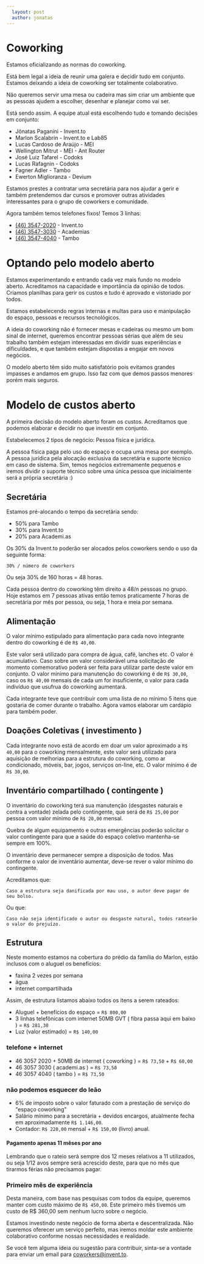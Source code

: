 ```yaml
---
  layout: post
  author: jonatas
---
```


# Coworking

Estamos oficializando as normas do coworking.

Está bem legal a ideia de reunir uma galera e decidir tudo em conjunto. Estamos deixando a ideia de coworking ser totalmente colaborativo.

Não queremos servir uma mesa ou cadeira mas sim criar um ambiente que as pessoas ajudem a escolher, desenhar e planejar como vai ser.

Está sendo assim. A equipe atual está escolhendo tudo e tomando decisões em conjunto:

* Jônatas Paganini - Invent.to
* Marlon Scalabrin - Invent.to e Lab85
* Lucas Cardoso de Araújo - MEI
* Wellington Mitrut - MEI - Ant Router
* José Luiz Tafarel - Codoks
* Lucas Rafagnin - Codoks
* Fagner Adler - Tambo
* Ewerton Miglioranza - Devium

Estamos prestes a contratar uma secretária para nos ajudar a gerir e também pretendemos dar cursos e promover outras atividades interessantes para o grupo de coworkers e comunidade.

Agora também temos telefones fixos! Temos 3 linhas:

* [(46) 3547-2020](tel:+554635472020) - Invent.to
* [(46) 3547-3030](tel:+554635473030) - Academias
* [(46) 3547-4040](tel:+554635474040) - Tambo

# Optando pelo modelo aberto

Estamos experimentando e entrando cada vez mais fundo no modelo aberto. Acreditamos na capacidade e importância da opinião de todos. Criamos planilhas para gerir os custos e tudo é aprovado e vistoriado por todos.

Estamos estabelecendo regras internas e multas para uso e manipulação do espaço, pessoas e recursos tecnológicos.

A ideia do coworking não é fornecer mesas e cadeiras ou mesmo um bom sinal de internet, queremos encontrar pessoas sérias que além de seu trabalho também estejam interessadas em dividir suas experiências e dificuldades, e que também estejam dispostas a engajar em novos negócios.

O modelo aberto têm sido muito satisfatório pois evitamos grandes impasses e andamos em grupo. Isso faz com que demos passos menores porém mais seguros.

# Modelo de custos aberto

A primeira decisão do modelo aberto foram os custos. Acreditamos que podemos elaborar e decidir no que investir em conjunto.

Estabelecemos 2 tipos de negócio: Pessoa física e jurídica.

A pessoa física paga pelo uso do espaço e ocupa uma mesa por exemplo. A pessoa jurídica pela alocação exclusiva da secretária e suporte técnico em caso de sistema. Sim, temos negócios extremamente pequenos e iremos dividir o suporte técnico sobre uma única pessoa que inicialmente será a própria secretária :)

## Secretária

Estamos pré-alocando o tempo da secretária sendo:

* 50% para Tambo
* 30% para Invent.to
* 20% para Academi.as

Os 30% da Invent.to poderão ser alocados pelos coworkers sendo o uso da seguinte forma:

    30% / número de coworkers

Ou seja 30% de 160 horas = 48 horas.

Cada pessoa dentro do coworking têm direito a 48/n pessoas no grupo. Hoje estamos em 7 pessoas ativas então temos praticamente 7 horas de secretária por mês por pessoa, ou seja, 1 hora e meia por semana.


## Alimentação

O valor mínimo estipulado para alimentação para cada novo integrante dentro do coworking é de `R$ 40,00`.

Este valor será utilizado para compra de água, café, lanches etc. O valor é acumulativo. Caso sobre um valor considerável uma solicitação de momento comemorativo poderá ser feita para utilizar parte deste valor em conjunto. O valor mínimo para manutenção do coworking é de `R$ 30,00`, caso os `R$ 40,00` mensais de cada um for insuficiente, o valor para cada indivíduo que usufrua do coworking aumentará.

Cada integrante teve que contribuir com uma lista de no mínimo 5 itens que gostaria de comer durante o trabalho. Agora vamos elaborar um cardápio para também poder.

## Doações Coletivas ( investimento )

Cada integrante novo está de acordo em doar um valor aproximado a `R$ 40,00` para o coworking mensalmente, este valor será utilizado para aquisição de melhorias para a estrutura do coworking, como ar condicionado, móveis, bar, jogos, serviços on-line, etc. O valor mínimo é de `R$ 30,00`.

## Inventário compartilhado ( contingente )

O inventário do coworking terá sua manutenção (desgastes naturais e contra a vontade) zelada pelo contingente, que será de `R$ 25,00` por pessoa com valor mínimo de `R$ 20,00` mensal.

Quebra de algum equipamento e outras emergências poderão solicitar o valor contingente para que a saúde do espaço coletivo mantenha-se sempre em 100%.

O inventário deve permanecer sempre a disposição de todos. Mas conforme o valor de inventário aumentar, deve-se rever o valor mínimo do contingente.

Acreditamos que:

    Caso a estrutura seja danificada por mau uso, o autor deve pagar de seu bolso.

Ou que:

    Caso não seja identificado o autor ou desgaste natural, todos ratearão o valor do prejuízo.

## Estrutura

Neste momento estamos na cobertura do prédio da família do Marlon, estão inclusos  com o aluguel os benefícios:

* faxina 2 vezes por semana
* água
* internet compartilhada

Assim, de estrutura listamos abaixo todos os itens a serem rateados:

- Aluguel + benefícios do espaço = `R$ 800,00`
- 3 linhas telefônicas com internet 50MB GVT ( fibra passa aqui em baixo ) =  `R$ 281,30`
- Luz (valor estimado) = `R$ 140,00`

### telefone + internet

- 46 3057 2020 + 50MB de internet ( coworking ) = `R$ 73,50` + `R$ 60,00`
- 46 3057 3030 ( academi.as ) = `R$ 73,50`
- 46 3057 4040 ( tambo ) = `R$ 73,50`

### não podemos esquecer do leão

- 6% de imposto sobre o valor faturado com a prestação de serviço do "espaço coworking"
- Salário mínimo para a secretária + devidos encargos, atualmente fecha em aproximadamente `R$ 1.146,00`.
- Contador: `R$ 220,00` mensal + `R$ 150,00` (livro) anual.

#### Pagamento apenas 11 mêses por ano

Lembrando que o rateio será sempre dos 12 meses relativos a 11 utilizados, ou seja 1/12 avos sempre será acrescido deste, para que no mês que tirarmos férias não precisamos pagar.

### Primeiro mês de experiência

Desta maneira, com base nas pesquisas com todos da equipe, queremos  manter com custo máximo de `R$ 450,00`. Este primeiro mês tivemos um custo de R$ 360,00  sem nenhum lucro sobre o negócio.

Estamos investindo neste negócio de forma aberta e descentralizada. Não queremos oferecer um serviço perfeito, mas iremos moldar este ambiente colaborativo conforme nossas necessidades e realidade.

Se você tem alguma ideia ou sugestão para contribuir, sinta-se a vontade para enviar um email para coworkers@invent.to.

